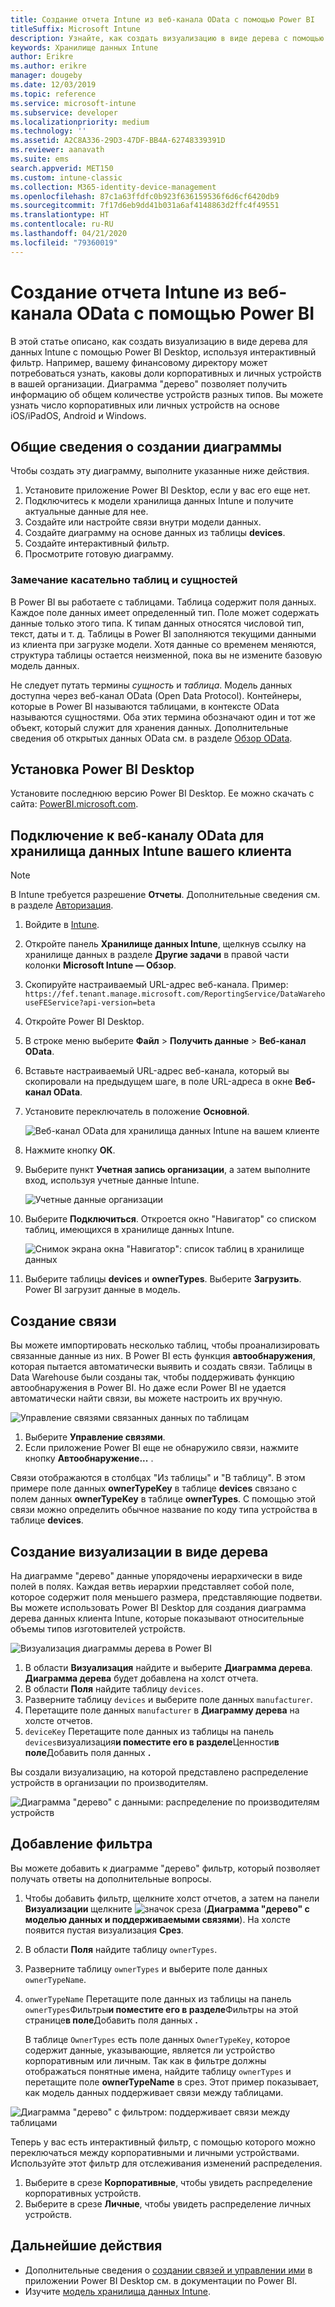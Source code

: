 ```yaml
---
title: Создание отчета Intune из веб-канала OData с помощью Power BI
titleSuffix: Microsoft Intune
description: Узнайте, как создать визуализацию в виде дерева с помощью Power BI Desktop, используя интерактивный фильтр из API хранилища данных Intune.
keywords: Хранилище данных Intune
author: Erikre
ms.author: erikre
manager: dougeby
ms.date: 12/03/2019
ms.topic: reference
ms.service: microsoft-intune
ms.subservice: developer
ms.localizationpriority: medium
ms.technology: ''
ms.assetid: A2C8A336-29D3-47DF-BB4A-62748339391D
ms.reviewer: aanavath
ms.suite: ems
search.appverid: MET150
ms.custom: intune-classic
ms.collection: M365-identity-device-management
ms.openlocfilehash: 87c1a63ffdfc0b923f636159536f6d6cf6420db9
ms.sourcegitcommit: 7f17d6eb9dd41b031a6af4148863d2ffc4f49551
ms.translationtype: HT
ms.contentlocale: ru-RU
ms.lasthandoff: 04/21/2020
ms.locfileid: "79360019"
---
```

# <a name="create-an-intune-report-from-the-odata-feed-with-power-bi"></a>Создание отчета Intune из веб-канала OData с помощью Power BI

В этой статье описано, как создать визуализацию в виде дерева для данных Intune с помощью Power BI Desktop, используя интерактивный фильтр. Например, вашему финансовому директору может потребоваться узнать, каковы доли корпоративных и личных устройств в вашей организации. Диаграмма "дерево" позволяет получить информацию об общем количестве устройств разных типов. Вы можете узнать число корпоративных или личных устройств на основе iOS/iPadOS, Android и Windows.

## <a name="overview-of-creating-the-chart"></a>Общие сведения о создании диаграммы

Чтобы создать эту диаграмму, выполните указанные ниже действия.
1. Установите приложение Power BI Desktop, если у вас его еще нет.
2. Подключитесь к модели хранилища данных Intune и получите актуальные данные для нее.
3. Создайте или настройте связи внутри модели данных.
4. Создайте диаграмму на основе данных из таблицы **devices**.
5. Создайте интерактивный фильтр.
6. Просмотрите готовую диаграмму.

### <a name="a-note-about-tables-and-entities"></a>Замечание касательно таблиц и сущностей

В Power BI вы работаете с таблицами. Таблица содержит поля данных. Каждое поле данных имеет определенный тип. Поле может содержать данные только этого типа. К типам данных относятся числовой тип, текст, даты и т. д. Таблицы в Power BI заполняются текущими данными из клиента при загрузке модели. Хотя данные со временем меняются, структура таблицы остается неизменной, пока вы не измените базовую модель данных.

Не следует путать термины *сущность* и *таблица*. Модель данных доступна через веб-канал OData (Open Data Protocol). Контейнеры, которые в Power BI называются таблицами, в контексте OData называются сущностями. Оба этих термина обозначают один и тот же объект, который служит для хранения данных. Дополнительные сведения об открытых данных OData см. в разделе [Обзор OData](/odata/overview).

## <a name="install-power-bi-desktop"></a>Установка Power BI Desktop

Установите последнюю версию Power BI Desktop. Ее можно скачать с сайта: [PowerBI.microsoft.com](https://powerbi.microsoft.com/desktop).

## <a name="connect-to-the-odata-feed-for-the-intune-data-warehouse-for-your-tenant"></a>Подключение к веб-каналу OData для хранилища данных Intune вашего клиента

> [!Note]  
> В Intune требуется разрешение **Отчеты**. Дополнительные сведения см. в разделе [Авторизация](reports-api-url.md#authorization).

1. Войдите в [Intune](https://go.microsoft.com/fwlink/?linkid=2090973).
2. Откройте панель **Хранилище данных Intune**, щелкнув ссылку на хранилище данных в разделе **Другие задачи** в правой части колонки **Microsoft Intune — Обзор**.
3. Скопируйте настраиваемый URL-адрес веб-канала. Пример: `https://fef.tenant.manage.microsoft.com/ReportingService/DataWarehouseFEService?api-version=beta`
4. Откройте Power BI Desktop.
5. В строке меню выберите **Файл** > **Получить данные** > **Веб-канал OData**.
6. Вставьте настраиваемый URL-адрес веб-канала, который вы скопировали на предыдущем шаге, в поле URL-адреса в окне **Веб-канал OData**.
7. Установите переключатель в положение **Основной**.

    ![Веб-канал OData для хранилища данных Intune на вашем клиенте](./media/reports-proc-create-with-odata/reports-create-01-odatafeed.png)

8. Нажмите кнопку **ОК**.
9. Выберите пункт **Учетная запись организации**, а затем выполните вход, используя учетные данные Intune.

    ![Учетные данные организации](./media/reports-proc-create-with-odata/reports-create-02-org-account.png)

10. Выберите **Подключиться**. Откроется окно "Навигатор" со списком таблиц, имеющихся в хранилище данных Intune.

    ![Снимок экрана окна "Навигатор": список таблиц в хранилище данных](./media/reports-proc-create-with-odata/reports-create-02-loadentities.png)

11. Выберите таблицы **devices** и **ownerTypes**.  Выберите **Загрузить**. Power BI загрузит данные в модель.

## <a name="create-a-relationship"></a>Создание связи

Вы можете импортировать несколько таблиц, чтобы проанализировать связанные данные из них. В Power BI есть функция **автообнаружения**, которая пытается автоматически выявить и создать связи. Таблицы в Data Warehouse были созданы так, чтобы поддерживать функцию автообнаружения в Power BI. Но даже если Power BI не удается автоматически найти связи, вы можете настроить их вручную.

![Управление связями связанных данных по таблицам](./media/reports-proc-create-with-odata/reports-create-03-managerelationships.png)

1. Выберите **Управление связями**.
2. Если приложение Power BI еще не обнаружило связи, нажмите кнопку **Автообнаружение...** .

Связи отображаются в столбцах "Из таблицы" и "В таблицу". В этом примере поле данных **ownerTypeKey** в таблице **devices** связано с полем данных **ownerTypeKey** в таблице **ownerTypes**. С помощью этой связи можно определить обычное название по коду типа устройства в таблице **devices**.

## <a name="create-a-treemap-visualization"></a>Создание визуализации в виде дерева

На диаграмме "дерево" данные упорядочены иерархически в виде полей в полях. Каждая ветвь иерархии представляет собой поле, которое содержит поля меньшего размера, представляющие подветви. Вы можете использовать Power BI Desktop для создания диаграмма дерева данных клиента Intune, которые показывают относительные объемы типов изготовителей устройств.

![Визуализация диаграммы дерева в Power BI](./media/reports-proc-create-with-odata/reports-create-03-treemap.png)

1. В области **Визуализация** найдите и выберите **Диаграмма дерева**. **Диаграмма дерева** будет добавлена на холст отчета.
2. В области **Поля** найдите таблицу `devices`.
3. Разверните таблицу `devices` и выберите поле данных `manufacturer`.
4. Перетащите поле данных `manufacturer` в **Диаграмму дерева** на холсте отчетов.
5. `deviceKey` Перетащите поле данных из таблицы на панель `devices`визуализация**и поместите его в разделе**Ценности**в поле**Добавить поля данных **.**  

Вы создали визуализацию, на которой представлено распределение устройств в организации по производителям.

![Диаграмма "дерево" с данными: распределение по производителям устройств](./media/reports-proc-create-with-odata/reports-create-06-treemapwdata.png)

## <a name="add-a-filter"></a>Добавление фильтра

Вы можете добавить к диаграмме "дерево" фильтр, который позволяет получать ответы на дополнительные вопросы.

1. Чтобы добавить фильтр, щелкните холст отчетов, а затем на панели **Визуализации** щелкните ![значок среза](./media/reports-proc-create-with-odata/reports-create-slicer.png) (**Диаграмма "дерево" с моделью данных и поддерживаемыми связями**). На холсте появится пустая визуализация **Срез**.
2. В области **Поля** найдите таблицу `ownerTypes`.
3. Разверните таблицу `ownerTypes` и выберите поле данных `ownerTypeName`.
4. `onwerTypeName` Перетащите поле данных из таблицы на панель `ownerTypes`Фильтры**и поместите его в разделе**Фильтры на этой странице**в поле**Добавить поля данных **.**  

   В таблице `OwnerTypes` есть поле данных `OwnerTypeKey`, которое содержит данные, указывающие, является ли устройство корпоративным или личным. Так как в фильтре должны отображаться понятные имена, найдите таблицу `ownerTypes` и перетащите поле **ownerTypeName** в срез. Этот пример показывает, как модель данных поддерживает связи между таблицами.

![Диаграмма "дерево" с фильтром: поддерживает связи между таблицами](./media/reports-proc-create-with-odata/reports-create-08_ownertype.png)

Теперь у вас есть интерактивный фильтр, с помощью которого можно переключаться между корпоративными и личными устройствами. Используйте этот фильтр для отслеживания изменений распределения.

1. Выберите в срезе **Корпоративные**, чтобы увидеть распределение корпоративных устройств.
2. Выберите в срезе **Личные**, чтобы увидеть распределение личных устройств.

## <a name="next-steps"></a>Дальнейшие действия

- Дополнительные сведения о [создании связей и управлении ими](https://powerbi.microsoft.com/documentation/powerbi-desktop-create-and-manage-relationships/) в приложении Power BI Desktop см. в документации по Power BI.
- Изучите [модель хранилища данных Intune](reports-ref-data-model.md).
